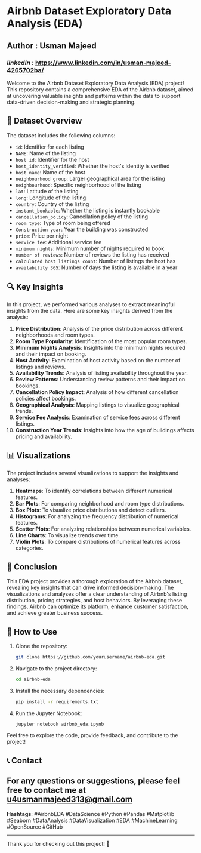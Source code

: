# Airbnb Dataset Exploratory Data Analysis (EDA)
## Author : Usman Majeed
### *linkedIn :* https://www.linkedin.com/in/usman-majeed-4265702ba/

Welcome to the Airbnb Dataset Exploratory Data Analysis (EDA) project! This repository contains a comprehensive EDA of the Airbnb dataset, aimed at uncovering valuable insights and patterns within the data to support data-driven decision-making and strategic planning.

## 📄 Dataset Overview

The dataset includes the following columns:

- `id`: Identifier for each listing
- `NAME`: Name of the listing
- `host id`: Identifier for the host
- `host_identity_verified`: Whether the host's identity is verified
- `host name`: Name of the host
- `neighbourhood group`: Larger geographical area for the listing
- `neighbourhood`: Specific neighborhood of the listing
- `lat`: Latitude of the listing
- `long`: Longitude of the listing
- `country`: Country of the listing
- `instant_bookable`: Whether the listing is instantly bookable
- `cancellation_policy`: Cancellation policy of the listing
- `room type`: Type of room being offered
- `Construction year`: Year the building was constructed
- `price`: Price per night
- `service fee`: Additional service fee
- `minimum nights`: Minimum number of nights required to book
- `number of reviews`: Number of reviews the listing has received
- `calculated host listings count`: Number of listings the host has
- `availability 365`: Number of days the listing is available in a year

## 🔍 Key Insights

In this project, we performed various analyses to extract meaningful insights from the data. Here are some key insights derived from the analysis:

1. **Price Distribution**: Analysis of the price distribution across different neighborhoods and room types.
2. **Room Type Popularity**: Identification of the most popular room types.
3. **Minimum Nights Analysis**: Insights into the minimum nights required and their impact on booking.
4. **Host Activity**: Examination of host activity based on the number of listings and reviews.
5. **Availability Trends**: Analysis of listing availability throughout the year.
6. **Review Patterns**: Understanding review patterns and their impact on bookings.
7. **Cancellation Policy Impact**: Analysis of how different cancellation policies affect bookings.
8. **Geographical Analysis**: Mapping listings to visualize geographical trends.
9. **Service Fee Analysis**: Examination of service fees across different listings.
10. **Construction Year Trends**: Insights into how the age of buildings affects pricing and availability.

## 📊 Visualizations

The project includes several visualizations to support the insights and analyses:

1. **Heatmaps**: To identify correlations between different numerical features.
2. **Bar Plots**: For comparing neighborhood and room type distributions.
3. **Box Plots**: To visualize price distributions and detect outliers.
4. **Histograms**: For analyzing the frequency distribution of numerical features.
5. **Scatter Plots**: For analyzing relationships between numerical variables.
6. **Line Charts**: To visualize trends over time.
7. **Violin Plots**: To compare distributions of numerical features across categories.

## 📌 Conclusion

This EDA project provides a thorough exploration of the Airbnb dataset, revealing key insights that can drive informed decision-making. The visualizations and analyses offer a clear understanding of Airbnb's listing distribution, pricing strategies, and host behaviors. By leveraging these findings, Airbnb can optimize its platform, enhance customer satisfaction, and achieve greater business success.

## 🚀 How to Use

1. Clone the repository:
    ```sh
    git clone https://github.com/yourusername/airbnb-eda.git
    ```
2. Navigate to the project directory:
    ```sh
    cd airbnb-eda
    ```
3. Install the necessary dependencies:
    ```sh
    pip install -r requirements.txt
    ```
4. Run the Jupyter Notebook:
    ```sh
    jupyter notebook airbnb_eda.ipynb
    ```

Feel free to explore the code, provide feedback, and contribute to the project!

## 📞 Contact

For any questions or suggestions, please feel free to contact me at u4usmanmajeed313@gmail.com
---

**Hashtags**: #AirbnbEDA #DataScience #Python #Pandas #Matplotlib #Seaborn #DataAnalysis #DataVisualization #EDA #MachineLearning #OpenSource #GitHub

---

Thank you for checking out this project! 🚀
